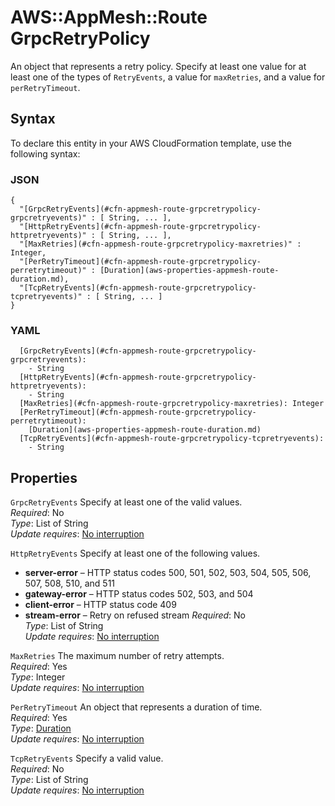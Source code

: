 # AWS::AppMesh::Route GrpcRetryPolicy<a name="aws-properties-appmesh-route-grpcretrypolicy"></a>

An object that represents a retry policy\. Specify at least one value for at least one of the types of `RetryEvents`, a value for `maxRetries`, and a value for `perRetryTimeout`\.

## Syntax<a name="aws-properties-appmesh-route-grpcretrypolicy-syntax"></a>

To declare this entity in your AWS CloudFormation template, use the following syntax:

### JSON<a name="aws-properties-appmesh-route-grpcretrypolicy-syntax.json"></a>

```
{
  "[GrpcRetryEvents](#cfn-appmesh-route-grpcretrypolicy-grpcretryevents)" : [ String, ... ],
  "[HttpRetryEvents](#cfn-appmesh-route-grpcretrypolicy-httpretryevents)" : [ String, ... ],
  "[MaxRetries](#cfn-appmesh-route-grpcretrypolicy-maxretries)" : Integer,
  "[PerRetryTimeout](#cfn-appmesh-route-grpcretrypolicy-perretrytimeout)" : [Duration](aws-properties-appmesh-route-duration.md),
  "[TcpRetryEvents](#cfn-appmesh-route-grpcretrypolicy-tcpretryevents)" : [ String, ... ]
}
```

### YAML<a name="aws-properties-appmesh-route-grpcretrypolicy-syntax.yaml"></a>

```
  [GrpcRetryEvents](#cfn-appmesh-route-grpcretrypolicy-grpcretryevents): 
    - String
  [HttpRetryEvents](#cfn-appmesh-route-grpcretrypolicy-httpretryevents): 
    - String
  [MaxRetries](#cfn-appmesh-route-grpcretrypolicy-maxretries): Integer
  [PerRetryTimeout](#cfn-appmesh-route-grpcretrypolicy-perretrytimeout): 
    [Duration](aws-properties-appmesh-route-duration.md)
  [TcpRetryEvents](#cfn-appmesh-route-grpcretrypolicy-tcpretryevents): 
    - String
```

## Properties<a name="aws-properties-appmesh-route-grpcretrypolicy-properties"></a>

`GrpcRetryEvents`  <a name="cfn-appmesh-route-grpcretrypolicy-grpcretryevents"></a>
Specify at least one of the valid values\.  
*Required*: No  
*Type*: List of String  
*Update requires*: [No interruption](https://docs.aws.amazon.com/AWSCloudFormation/latest/UserGuide/using-cfn-updating-stacks-update-behaviors.html#update-no-interrupt)

`HttpRetryEvents`  <a name="cfn-appmesh-route-grpcretrypolicy-httpretryevents"></a>
Specify at least one of the following values\.  
+ **server\-error** – HTTP status codes 500, 501, 502, 503, 504, 505, 506, 507, 508, 510, and 511
+ **gateway\-error** – HTTP status codes 502, 503, and 504
+ **client\-error** – HTTP status code 409
+ **stream\-error** – Retry on refused stream
*Required*: No  
*Type*: List of String  
*Update requires*: [No interruption](https://docs.aws.amazon.com/AWSCloudFormation/latest/UserGuide/using-cfn-updating-stacks-update-behaviors.html#update-no-interrupt)

`MaxRetries`  <a name="cfn-appmesh-route-grpcretrypolicy-maxretries"></a>
The maximum number of retry attempts\.  
*Required*: Yes  
*Type*: Integer  
*Update requires*: [No interruption](https://docs.aws.amazon.com/AWSCloudFormation/latest/UserGuide/using-cfn-updating-stacks-update-behaviors.html#update-no-interrupt)

`PerRetryTimeout`  <a name="cfn-appmesh-route-grpcretrypolicy-perretrytimeout"></a>
An object that represents a duration of time\.  
*Required*: Yes  
*Type*: [Duration](aws-properties-appmesh-route-duration.md)  
*Update requires*: [No interruption](https://docs.aws.amazon.com/AWSCloudFormation/latest/UserGuide/using-cfn-updating-stacks-update-behaviors.html#update-no-interrupt)

`TcpRetryEvents`  <a name="cfn-appmesh-route-grpcretrypolicy-tcpretryevents"></a>
Specify a valid value\.  
*Required*: No  
*Type*: List of String  
*Update requires*: [No interruption](https://docs.aws.amazon.com/AWSCloudFormation/latest/UserGuide/using-cfn-updating-stacks-update-behaviors.html#update-no-interrupt)